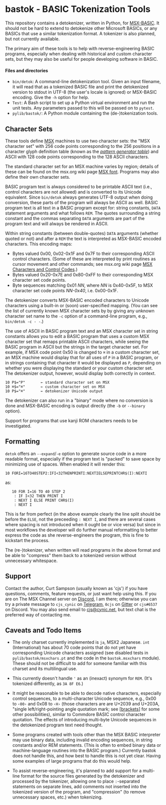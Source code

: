 bastok - BASIC Tokenization Tools
=================================

This repository contains a detokenizer, written in Python, for [MSX-BASIC].
It should not be hard to extend to detokenize other Microsoft BASICs, or any
BASICs that use a similar tokenization format. A tokenizer is also planned,
but not currently available.

The primary aim of these tools is to help with reverse-engineering BASIC
programs, especially when dealing with historical and custom character
sets, but they may also be useful for people developing software in BASIC.

#### Files and directories

- `bin/detok`: A command-line detokenization tool. Given an input filename,
  it will read that as a tokenized BASIC file and print the detokenized
  version to stdout in UTF-8 (the user's locale is ignored) or MSX-BASIC
  encoding. Give the `-h` option for help.
- `Test`: A Bash script to set up a Python virtual environment and run the
  unit tests. Any parameters passed to this will be passed on to `pytest`.
- `pylib/bastok/`: A Python module containing the (de-)tokenization tools.


Character Sets
--------------

These tools define [MSX] machines to use two character sets: the "MSX
character set" with 256 code points corresponding to the 256 positions in a
character glyph definition table (known as the [_pattern generator
table_][2t pgtab]) and ASCII with 128 code points corresponding to the
128 ASCII characters.

The standard character set for an MSX machine varies by region; details of
these can be found on the msx.org wiki page [MSX font][font]. Programs may
also define their own character sets.

BASIC program text is always considered to be printable ASCII text (i.e.,
control characters are not allowed) and is converted to its Unicode
equivalent. Since `bin/detok` always generates UTF-8 output when doing
conversion, these parts of the program will always be ASCII as well. BASIC
program text is all text in a BASIC program except for: string constants,
`DATA` statement arguments and what follows `REM`. The quotes surrounding a
string constant and the commas separating `DATA` arguments are part of the
program text and will always be rendered in ASCII.

Within string constants (between double-quotes) `DATA` arguments (whether
quoted or not) and after a `REM` the text is interpreted as MSX-BASIC
encoded characters. This encoding maps:
- Bytes valued 0x00, 0x02-0x1F and 0x7F to their corresponding ASCII
  control characters. (Some of these are interpreted by print routines as
  cursor movement and other commands; see msx.org wiki page [MSX Characters
  and Control Codes][codes].)
- Bytes valued 0x20-0x7E and 0x80-0xFF to their corresponding MSX character
  set code points.
- Byte sequences matching 0x01 _NN_, where _NN_ is 0x40-0x5F, to MSX
  character set code points _NN-0x40_, i.e. 0x00-0x1F.

The detokenizer converts MSX-BASIC encoded characters to Unicode characters
using a built-in or (soon) user-specified mapping. (You can see the list of
currently known MSX character sets by by giving any unknown character set
name to the `-c` option of a command-line program, e.g., `bin/detok -c - -`.)

The use of ASCII in BASIC program text and an MSX character set in string
constants allows you to edit a BASIC program that uses a custom MSX
character set that remaps printable ASCII characters, while seeing the
BASIC program in ASCII but the strings in the target character set. For
example, if MSX code point 0x50 is changed to `⌘` in a custom character
set, an MSX machine would display that for all uses of `P` in a BASIC
program, or in strings containing that character it would be displayed as
`P`, depending on whether you were displaying the standard or your custom
character set. The detokenizer output, however, would display both
correctly in context.

    10 P$="P"       ← standard character set on MSX
    10 ⌘$="⌘"       ← custom character set on MSX
    10 P$="⌘"       ← detokenizer Unicode output

The detokenizer can also run in a "binary" mode where no conversion is done
and MSX-BASIC encoding is output directly (the `-b` or `--binary` option).

Support for programs that use kanji ROM characters needs to be investigated.


Formatting
----------

`detok` offers an `--expand`/`-e` option to generate source code in a more
readable format, especially if the program text is "packed" to save space
by minimizing use of spaces. When enabled it will render this:

    10 FORI=16TO40STEP2:IFI<32THENPRINTI:NEXTIELSEPRINTCHR$(I):NEXTI

as:

       10 FOR I=16 TO 40 STEP 2
        : IF I<32 THEN PRINT I
        : NEXT I ELSE PRINT CHR$(I)
        : NEXT I

This is far from perfect (in the above example clearly the line split
should be before the `ELSE`, not the preceeding `: NEXT I`, and there are
several cases where spacing is not introduced when it ought be or vice
versa) but since in most workflows the developer will do further manual
reformatting to better express the code as she reverse-engineers the
program, this is fine to kickstart the process.

The (re-)tokenizer, when written will read programs in the above format and
be able to "compress" them back to a tokenized version without unnecessary
whitespace.


Support
-------

Contact the author, Curt Sampson (usually known as 'cjs') if you have
questions, comments, feature requests, or just want help using this. If you
are on The MSX Channel server on [Discord], I am there; otherwise you can
try a private message to `cjs_cynic` on [Telegram], `0cjs` on [Gitter] or
`cjs#6537` on Discord. You may also send email to <cjs@cynic.net>, but text
chat is the preferred way of contacting me.


Caveats and Todo Items
----------------------

* The only charset currently implemented is `ja`, MSX2 Japanese. `int`
  (International) has about 70 code points that do not yet have
  corresponding Unicode characters assigned (see disabled tests in
  `pylib/bastok/msxchars.pt` and the code in the `bastok.msxchars` module).
  These should not be difficult to add for someone familiar with this
  charset and its multilingual use.

* This currently doesn't handle `'` as an (inexact) synonym for `REM`.
  (It's tokenized differently, as `3A 8F E6`.)

* It might be reasonable to be able to decode native characters, especially
  control sequences, to a multi-character Unicode sequence, e.g., 0x00 to
  `‹00›` and 0x08 to `‹H›` (those characters are are U+2039 and U+203A,
  "single left/right-pointing angle quotation mark; see [[brackets]] for
  some other possibilities), similar to Commdore BASIC control character
  quotation. The effects of introducing multi-byte Unicode sequences in the
  detokenized program text need thought.

* Some programs created with tools other than the MSX BASIC interpreter may
  use binary data, including invalid encoding sequences, in string
  constants and/or REM statements. (This is often to embed binary data or
  machine-language routines into the BASIC program.) Currently bastok does
  not handle this, and how best to handle this is not yet clear. Having
  some examples of large programs that do this would help.

* To assist reverse-engineering, it's planned to add support for a
  multi-line format for the source files generated by the detokenizer and
  processed by the tokenizer, allowing one to place `:`-separated
  statements on separate lines, add comments not inserted into the
  tokenized version of the program, and "compression" (to remove
  unnecessary spaces, etc.) when tokenizing.



<!-------------------------------------------------------------------->
[2t pgtab]: https://github.com/Konamiman/MSX2-Technical-Handbook/blob/master/md/Chapter4a.md#pattern-generator-table
[codes]: https://www.msx.org/wiki/MSX_Characters_and_Control_Codes
[font]: https://www.msx.org/wiki/MSX_font
[msx-basic]: https://en.wikipedia.org/wiki/MSX_BASIC
[msx]: https://en.wikipedia.org/wiki/MSX

[discord]: https://discord.com
[gitter]: https://gitter.im
[telegram]: https://telegram.org

[brackets]: https://en.wikipedia.org/wiki/Bracket#Encoding_in_digital_media

